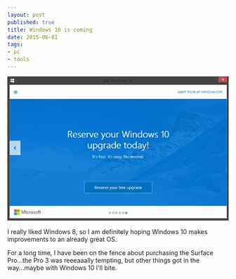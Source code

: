 ```yaml
---
layout: post
published: true
title: Windows 10 is coming
date: 2015-06-01
tags:
- pc
- tools
---
```

<img class="center-block img-responsive lazyload" style="border-radius: 0px;" src="/assets/150601/windows10.jpg" alt="Windows 10" />

I really liked Windows 8, so I am definitely hoping Windows 10 makes improvements to an already great OS.

For a long time, I have been on the fence about purchasing the Surface Pro...the Pro 3 was reeeaaally tempting, but other things got in the way...maybe with Windows 10 I'll bite.